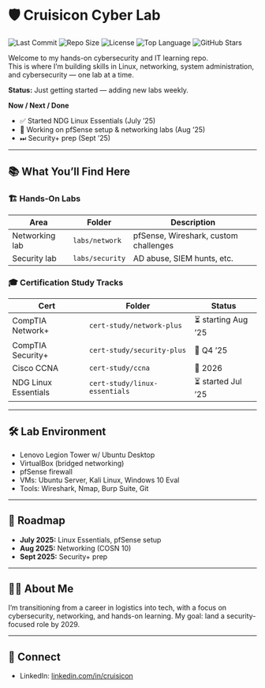 # 🛡️ Cruisicon Cyber Lab
![Last Commit](https://img.shields.io/github/last-commit/cruisicon/stormhall-lab)
![Repo Size](https://img.shields.io/github/repo-size/cruisicon/stormhall-lab)
![License](https://img.shields.io/github/license/cruisicon/stormhall-lab)
![Top Language](https://img.shields.io/github/languages/top/cruisicon/stormhall-lab)
![GitHub Stars](https://img.shields.io/github/stars/cruisicon/stormhall-lab?style=social)

Welcome to my hands-on cybersecurity and IT learning repo.  
This is where I’m building skills in Linux, networking, system administration, and cybersecurity — one lab at a time.

**Status:** Just getting started — adding new labs weekly.  

**Now / Next / Done**  
- ✅ Started NDG Linux Essentials (July ’25)  
- 🔄 Working on pfSense setup & networking labs (Aug ’25)  
- ⏭ Security+ prep (Sept ’25)  

---

## 📚 What You’ll Find Here

### 🏗️ Hands-On Labs
| Area              | Folder          | Description                        |
|-------------------|-----------------|------------------------------------|
| Networking lab    | `labs/network`  | pfSense, Wireshark, custom challenges |
| Security lab      | `labs/security` | AD abuse, SIEM hunts, etc.          |

### 🎓 Certification Study Tracks
| Cert                 | Folder                          | Status               |
|----------------------|---------------------------------|----------------------|
| CompTIA Network+     | `cert-study/network-plus`       | ⏳ starting Aug ’25   |
| CompTIA Security+    | `cert-study/security-plus`      | 📅 Q4 ’25             |
| Cisco CCNA           | `cert-study/ccna`               | 📅 2026               |
| NDG Linux Essentials | `cert-study/linux-essentials`   | ⏳ started Jul ’25    |

---

## 🛠️ Lab Environment
- Lenovo Legion Tower w/ Ubuntu Desktop  
- VirtualBox (bridged networking)  
- pfSense firewall  
- VMs: Ubuntu Server, Kali Linux, Windows 10 Eval  
- Tools: Wireshark, Nmap, Burp Suite, Git  

---

## 📅 Roadmap
- **July 2025:** Linux Essentials, pfSense setup  
- **Aug 2025:** Networking (COSN 10)  
- **Sept 2025:** Security+ prep  

---

## 🙋‍♂️ About Me
I’m transitioning from a career in logistics into tech, with a focus on cybersecurity, networking, and hands-on learning. My goal: land a security-focused role by 2029.

---

## 🤝 Connect
- LinkedIn: [linkedin.com/in/cruisicon](https://www.linkedin.com/in/cruisicon)
